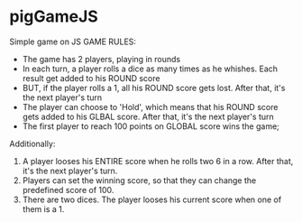 # pigGameJS
Simple game on JS
GAME RULES:

- The game has 2 players, playing in rounds
- In each turn, a player rolls a dice as many times as he whishes. Each result get added to his ROUND score
- BUT, if the player rolls a 1, all his ROUND score gets lost. After that, it's the next player's turn
- The player can choose to 'Hold', which means that his ROUND score gets added to his GLBAL score. After that, it's the next player's turn
- The first player to reach 100 points on GLOBAL score wins the game;

Additionally: 

1. A player looses his ENTIRE score when he rolls two 6 in a row. After that, it's the next player's turn. 
2. Players can set the winning score, so that they can change the predefined score of 100. 
3. There are two dices. The player looses his current score when one of them is a 1.
